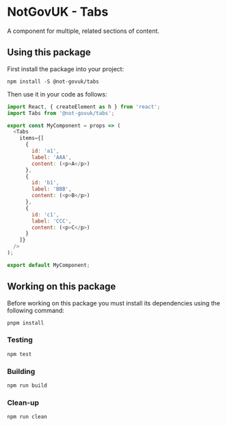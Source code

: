 NotGovUK - Tabs
===============

A component for multiple, related sections of content.


Using this package
------------------

First install the package into your project:

```shell
npm install -S @not-govuk/tabs
```

Then use it in your code as follows:

```js
import React, { createElement as h } from 'react';
import Tabs from '@not-govuk/tabs';

export const MyComponent = props => (
  <Tabs
    items={[
      {
        id: 'a1',
        label: 'AAA',
        content: (<p>A</p>)
      },
      {
        id: 'b1',
        label: 'BBB',
        content: (<p>B</p>)
      },
      {
        id: 'c1',
        label: 'CCC',
        content: (<p>C</p>)
      }
    ]}
  />
);

export default MyComponent;
```


Working on this package
-----------------------

Before working on this package you must install its dependencies using
the following command:

```shell
pnpm install
```


### Testing

```shell
npm test
```


### Building

```shell
npm run build
```


### Clean-up

```shell
npm run clean
```
